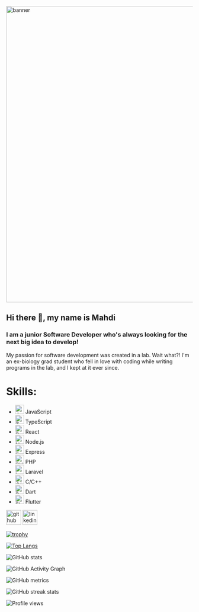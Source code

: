 <img src="https://i.ibb.co/KwKwJWX/github-readme-banner.png" alt="banner" height="auto" width="800">

## Hi there 👋, my name is Mahdi
### I am a junior Software Developer who's always looking for the next big idea to develop!

My passion for software development was created in a lab. Wait what?!
I'm an ex-biology grad student who fell in love with coding while writing programs in the lab, and I kept at it ever since.

# Skills:

- <img src="https://upload.wikimedia.org/wikipedia/commons/6/6a/JavaScript-logo.png" alt="JavaScript" width='24' height='24'>      JavaScript
- <img src="https://upload.wikimedia.org/wikipedia/commons/4/4c/Typescript_logo_2020.svg" alt="TypeScript" width="24" height="24">      TypeScript
- <img src="https://upload.wikimedia.org/wikipedia/commons/a/a7/React-icon.svg" alt="React" width="24" height="24">      React
- <img src="https://upload.wikimedia.org/wikipedia/commons/d/d9/Node.js_logo.svg" alt="Node.js" width="24" height="24">      Node.js
- <img src="https://miro.medium.com/v2/resize:fit:1400/format:webp/1*XP-mZOrIqX7OsFInN2ngRQ.png" alt="Express" width="auto" height="24">      Express
- <img src="https://upload.wikimedia.org/wikipedia/commons/2/27/PHP-logo.svg" alt="PHP" width="auto" height="24">      PHP
- <img src="https://upload.wikimedia.org/wikipedia/commons/9/9a/Laravel.svg" alt="Laravel" width="24" height="24">      Laravel
- <img src="https://upload.wikimedia.org/wikipedia/commons/1/19/C_Logo.png" alt="C/C++" width="24" height="24">      C/C++
- <img src="https://upload.wikimedia.org/wikipedia/commons/a/a2/Dart_programming_language_logo_icon.svg" alt="Dart" width="24" height="24">      Dart
- <img src="https://upload.wikimedia.org/wikipedia/commons/4/44/Google-flutter-logo.svg" alt="Flutter" width="auto" height="24">      Flutter



[<img src='https://cdn.jsdelivr.net/npm/simple-icons@3.0.1/icons/github.svg' alt='github' height='40'>](https://github.com/mahdi-dbouk)  [<img src='https://cdn.jsdelivr.net/npm/simple-icons@3.0.1/icons/linkedin.svg' alt='linkedin' height='40'>](https://www.linkedin.com/in/https://www.linkedin.com/in/mahdi-dbouk-56a316179//)  

[![trophy](https://github-profile-trophy.vercel.app/?username=mahdi-dbouk)](https://github.com/ryo-ma/github-profile-trophy)

[![Top Langs](https://github-readme-stats.vercel.app/api/top-langs/?username=mahdi-dbouk)](https://github.com/anuraghazra/github-readme-stats)

![GitHub stats](https://github-readme-stats.vercel.app/api?username=mahdi-dbouk&show_icons=true)  

![GitHub Activity Graph](https://activity-graph.herokuapp.com/graph?username=mahdi-dbouk)  

![GitHub metrics](https://metrics.lecoq.io/mahdi-dbouk)  

![GitHub streak stats](https://streak-stats.demolab.com/?user=mahdi-dbouk)  

![Profile views](https://gpvc.arturio.dev/mahdi-dbouk)  
